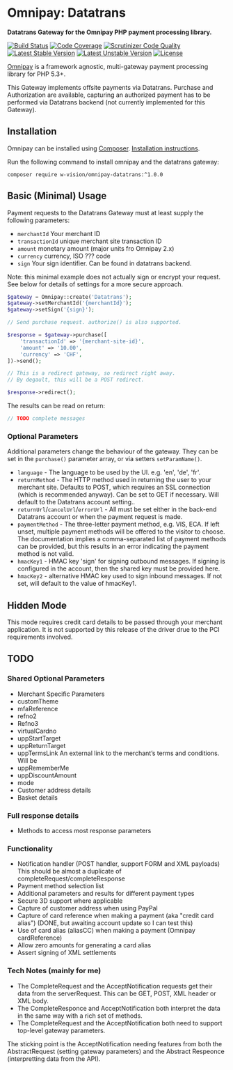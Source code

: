 # Omnipay: Datatrans

**Datatrans Gateway for the Omnipay PHP payment processing library.**

[![Build Status](https://api.travis-ci.org/w-vision/omnipay-datatrans.png)](https://travis-ci.org/w-vision/omnipay-datatrans)
[![Code Coverage](https://scrutinizer-ci.com/g/w-vision/omnipay-datatrans/badges/coverage.png?b=master)](https://scrutinizer-ci.com/g/w-vision/omnipay-datatrans/?branch=master)
[![Scrutinizer Code Quality](https://scrutinizer-ci.com/g/w-vision/omnipay-datatrans/badges/quality-score.png?b=master)](https://scrutinizer-ci.com/g/w-vision/omnipay-datatrans/?branch=master)
[![Latest Stable Version](https://poser.pugx.org/w-vision/omnipay-datatrans/v/stable)](https://packagist.org/packages/w-vision/omnipay-datatrans)
[![Latest Unstable Version](https://poser.pugx.org/w-vision/omnipay-datatrans/v/unstable)](https://packagist.org/packages/w-vision/omnipay-datatrans)
[![License](https://poser.pugx.org/w-vision/omnipay-datatrans/license)](https://packagist.org/packages/w-vision/omnipay-datatrans)

[Omnipay](https://github.com/thephpleague/omnipay) is a framework agnostic, multi-gateway payment
processing library for PHP 5.3+.

This Gateway implements offsite payments via Datatrans. Purchase and Authorization are available, capturing an authorized payment has to be performed via Datatrans backend (not currently implemented for this Gateway).

## Installation

Omnipay can be installed using [Composer](https://getcomposer.org/). [Installation instructions](https://getcomposer.org/doc/00-intro.md#installation-linux-unix-osx).

Run the following command to install omnipay and the datatrans gateway:

    composer require w-vision/omnipay-datatrans:^1.0.0

## Basic (Minimal) Usage

Payment requests to the Datatrans Gateway must at least supply the following parameters:

* `merchantId` Your merchant ID
* `transactionId` unique merchant site transaction ID
* `amount` monetary amount (major units fro Omnipay 2.x)
* `currency` currency, ISO ??? code
* `sign` Your sign identifier. Can be found in datatrans backend.

Note: this minimal example does not actually sign or encrypt your request.
See below for details of settings for a more secure approach.

```php
$gateway = Omnipay::create('Datatrans');
$gateway->setMerchantId('{merchantId}');
$gateway->setSign('{sign}');

// Send purchase request. authorize() is also supported.

$response = $gateway->purchase([
    'transactionId' => '{merchant-site-id}',
    'amount' => '10.00',
    'currency' => 'CHF',
])->send();

// This is a redirect gateway, so redirect right away.
// By degault, this will be a POST redirect.

$response->redirect();
```

The results can be read on return:

```php
// TODO complete messages
```

### Optional Parameters

Additional parameters change the behaviour of the gateway.
They can be set in the `purchase()` parameter array, or via setters `setParamName()`.

* `language` - The language to be used by the UI. e.g. 'en', 'de', 'fr'.
* `returnMethod` - The HTTP method used in returning the user to your merchant site.
  Defaults to POST, which requires an SSL connection (which is recommended anyway).
  Can be set to GET if necessary. Will default to the Datatrans account setting..
* `returnUrl`/`cancelUrl`/`errorUrl` - All must be set either in the back-end Datatrans
  account or when the payment request is made.
* `paymentMethod` - The three-letter payment method, e.g. VIS, ECA.
  If left unset, multiple payment methods will be offered to the visitor to choose.
  The documentation implies a comma-separated list of payment methods can be provided,
  but this results in an error indicating the payment method is not valid.
* `hmacKey1` - HMAC key 'sign' for signing outbound messages.
  If signing is configured in the account, then the shared key must be provided here.
* `hmacKey2` - alternative HMAC key used to sign inbound messages.
  If not set, will default to the value of hmacKey1.

## Hidden Mode

This mode requires credit card details to be passed through your merchant application.
It is not supported by this release of the driver drue to the PCI requirements involved.

## TODO

### Shared Optional Parameters

* Merchant Specific Parameters
* customTheme
* mfaReference
* refno2
* Refno3
* virtualCardno
* uppStartTarget
* uppReturnTarget
* uppTermsLink An external link to the merchant’s terms and conditions. Will be
* uppRememberMe
* uppDiscountAmount
* mode
* Customer address details
* Basket details

### Full response details

* Methods to access most response parameters

### Functionality

* Notification handler (POST handler, support FORM and XML payloads)
  This should be almost a duplicate of completeRequest/completeResponse
* Payment method selection list
* Additional parameters and results for different payment types
* Secure 3D support where applicable
* Capture of customer address when using PayPal
* Capture of card reference when making a payment (aka "credit card alias")
  (DONE, but awaiting account update so I can test this)
* Use of card alias (aliasCC) when making a payment (Omnipay cardReference)
* Allow zero amounts for generating a card alias
* Assert signing of XML settlements

### Tech Notes (mainly for me)

* The CompleteRequest and the AcceptNotification requests get their data from
  the serverRequest. This can be GET, POST, XML header or XML body.
* The CompleteResponce and AcceptNotification both interpret the data in the
  same way with a rich set of methods.
* The CompleteRequest and the AcceptNotification both need to support top-level
  gateway parameters.

The sticking point is the AcceptNotification needing features from both the
AbstractRequest (setting gateway parameters) and the Abstract Respeonce
(interpretting data from the API).
